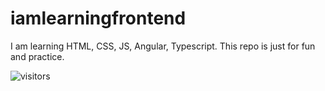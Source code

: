 # iamlearningfrontend

I am learning HTML, CSS, JS, Angular, Typescript.
This repo is just for fun and practice.

![visitors](https://visitor-badge.glitch.me/badge?page_id=mohitsharma-idal.github.io.iamlearningfrontend)

